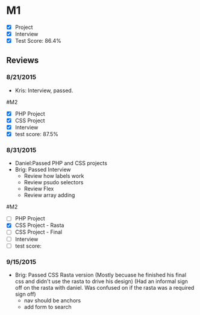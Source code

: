 # M1

- [x] Project
- [x] Interview
- [x] Test Score: 86.4%

## Reviews

### 8/21/2015
- Kris: Interview, passed. 

#M2

- [x] PHP Project
- [x] CSS Project
- [x] Interview
- [x] test score: 87.5%

### 8/31/2015
- Daniel:Passed PHP and CSS projects
- Brig: Passed Interview
  - Review how labels work
  - Review psudo selectors
  - Review Flex
  - Review array adding

#M2

- [ ] PHP Project
- [x] CSS Project - Rasta
- [ ] CSS Project - Final
- [ ] Interview
- [ ] test score: 

### 9/15/2015
- Brig: Passed CSS Rasta version (Mostly becuase he finished his final css and didn't use the rasta to drive his design) (Had an informal sign off on the rasta with daniel. Was confused on if the rasta was a required sign off)
  - nav should be anchors
  - add form to search
